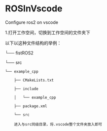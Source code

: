 # ROSInVscode
Configure ros2 on vscode


1.打开工作空间，切换到工作空间的文件夹下

以下以这种文件结构的举例：

└── fistROS2

└── src

    └── example_cpp
    
        ├── CMakeLists.txt
        
        ├── include
        
        │   └── example_cpp
        
        ├── package.xml
        
        └── src
        
        进入与src同级目录，将.vscode整个文件夹放入即可
